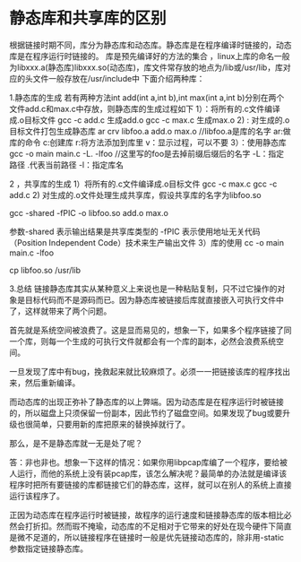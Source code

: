 # 静态库和共享库的区别
根据链接时期不同，库分为静态库和动态库。静态库是在程序编译时链接的，动态库是在程序运行时链接的。
库是预先编译好的方法的集合 ，linux上库的命名一般为libxxx.a(静态库)libxxx.so(动态库)，库文件常存放的地点为/lib或/usr/lib，库对应的头文件一般存放在/usr/include中
下面介绍两种库：





1.静态库的生成
若有两种方法int add(int a,int b),int max(int a,int b)分别在两个文件add.c和max.c中存放，则静态库的生成过程如下
1）：将所有的.c文件编译成.o目标文件
gcc -c add.c      生成add.o
gcc -c max.c      生成max.o
2) : 对生成的.o目标文件打包生成静态库
ar crv libfoo.a add.o max.o          //libfoo.a是库的名字
ar:做库的命令
c:创建库
r:将方法添加到库里
v：显示过程，可以不要
3）：使用静态库  
gcc -o main main.c -L. -lfoo       //这里写的foo是去掉前缀后缀后的名字
-L：指定路径 .代表当前路径
-l：指定库名

2 ，共享库的生成
1）将所有的.c文件编译成.o目标文件
gcc -c max.c
gcc -c add.c
2) 对生成的.o文件处理生成共享库，假设共享库的名字为libfoo.so

gcc -shared -fPIC -o libfoo.so add.o max.o

参数-shared 表示输出结果是共享库类型的
-fPIC 表示使用地址无关代码（Position Independent Code）技术来生产输出文件
3）库的使用
cc -o main main.c -lfoo

cp  libfoo.so  /usr/lib


3.总结
链接静态库其实从某种意义上来说也是一种粘贴复制，只不过它操作的对象是目标代码而不是源码而已。因为静态库被链接后库就直接嵌入可执行文件中了，这样就带来了两个问题。

首先就是系统空间被浪费了。这是显而易见的，想象一下，如果多个程序链接了同一个库，则每一个生成的可执行文件就都会有一个库的副本，必然会浪费系统空间。

一旦发现了库中有bug，挽救起来就比较麻烦了。必须一一把链接该库的程序找出来，然后重新编译。

而动态库的出现正弥补了静态库的以上弊端。因为动态库是在程序运行时被链接的，所以磁盘上只须保留一份副本，因此节约了磁盘空间。如果发现了bug或要升级也很简单，只要用新的库把原来的替换掉就行了。

那么，是不是静态库就一无是处了呢？

答：非也非也。想象一下这样的情况：如果你用libpcap库编了一个程序，要给被人运行，而他的系统上没有装pcap库，该怎么解决呢？最简单的办法就是编译该程序时把所有要链接的库都链接它们的静态库，这样，就可以在别人的系统上直接运行该程序了。

正因为动态库在程序运行时被链接，故程序的运行速度和链接静态库的版本相比必然会打折扣。然而瑕不掩瑜，动态库的不足相对于它带来的好处在现今硬件下简直是微不足道的，所以链接程序在链接时一般是优先链接动态库的，除非用-static参数指定链接静态库。
